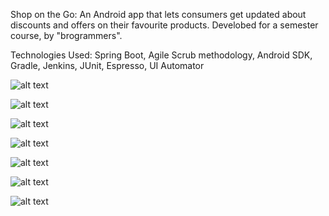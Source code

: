 Shop on the Go: An Android app that lets consumers get updated about discounts and offers on their favourite products. 
Develobed for a semester course, by "brogrammers".

Technologies Used: Spring Boot, Agile Scrub methodology, Android SDK, Gradle, Jenkins, JUnit, Espresso, UI Automator

![alt text](https://github.com/R3713X/Shop-On-The-Go/blob/2cdc48f730979b7c43ea037255ccdab0d7fae31c/Demo%20Photos/login.PNG)

![alt text](https://github.com/R3713X/Shop-On-The-Go/blob/2cdc48f730979b7c43ea037255ccdab0d7fae31c/Demo%20Photos/map%20screen.PNG)

![alt text](https://github.com/R3713X/Shop-On-The-Go/blob/2cdc48f730979b7c43ea037255ccdab0d7fae31c/Demo%20Photos/profile%20and%20selections%20side%20drawwer.PNG)

![alt text](https://github.com/R3713X/Shop-On-The-Go/blob/2cdc48f730979b7c43ea037255ccdab0d7fae31c/Demo%20Photos/choose%20the%20type%20of%20products%20you%20want%20to%20find%20screen.PNG)

![alt text](https://github.com/R3713X/Shop-On-The-Go/blob/2cdc48f730979b7c43ea037255ccdab0d7fae31c/Demo%20Photos/adding%20shop%20address%20screen.PNG)

![alt text](https://github.com/R3713X/Shop-On-The-Go/blob/2cdc48f730979b7c43ea037255ccdab0d7fae31c/Demo%20Photos/adding%20shop%20screen.PNG)

![alt text](https://github.com/R3713X/Shop-On-The-Go/blob/2cdc48f730979b7c43ea037255ccdab0d7fae31c/Demo%20Photos/register%20screen.PNG)

